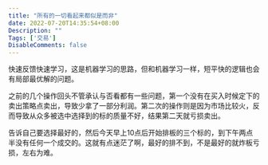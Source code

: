 ```yaml
---
title: "所有的一切看起来都似是而非"
date: 2022-07-20T14:35:54+08:00
Description: ""
Tags: ['交易']
DisableComments: false
---
```


快速反馈快速学习，这是机器学习的思路，但和机器学习一样，短平快的逻辑也会有局部最优解的问题。

之前的几个操作回头不管承认与否看都有一些问题，第一个没有在买入时候定下的卖出策略点卖出，导致少拿了一部分利润。第二次的操作则是因为市场比较火，反而导致从众多被选中选择到的标的质量不好，结果第二天就亏损卖出。

告诉自己要选择最好的，然后今天早上10点后开始排板的三个标的，到下午两点半没有任何一个成交的。这就有点迷茫了啊，最好的排不到，不是最好的就炸板亏损，左右为难。